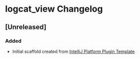 <!-- Keep a Changelog guide -> https://keepachangelog.com -->

# logcat_view Changelog

## [Unreleased]
### Added
- Initial scaffold created from [IntelliJ Platform Plugin Template](https://github.com/JetBrains/intellij-platform-plugin-template)
